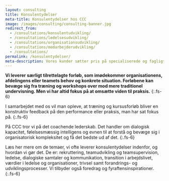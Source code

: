 ```yaml
---
layout: consulting
title: Konsulentydelser
meta-title: Konsulentydelser hos CCC
image: /images/consulting/consulting-banner.jpg
redirect_from:
  - /consultations/konsulentudvikling/
  - /consultations/ledelsesudvikling/
  - /consultations/organisationsudvikling/
  - /consultations/medarbejderudvikling/
  - /consultations/
permalink: /konsulentydelser/
meta-description: Vores kunder sætter pris på specialiserede og fagligt opdaterede konsulenter, som har praktisk erfaring med ledelse og det coachende lederskab. Hos os møder man en tredjepart, som ikke er en del af organisationen og netop derfor er de friske øjne og den upartiske støtte, der hjælper med at sætte retning og omsætte visioner til praksis.
---
```


**Vi leverer særligt tilrettelagte forløb, som imødekommer organisationens, afdelingens eller teamets behov og konkrete situation. Forløbene kan bevæge sig fra træning og workshops over mod mere traditionel undervisning. Men vi har altid fokus på at omsætte viden til praksis.**
{:.fs-6}

I samarbejdet med os vil man opleve, at træning og kursusforløb bliver en konstruktiv feedback på den performance eller praksis, man har sat fokus på.
{:.fs-6}

På CCC tror vi på det coachende lederskab. Det handler om dialogisk kapacitet, følelsesmæssig intelligens og evnen til at forstå og bevæge sig i organisatorisk kompleksitet og få det bedste ud af det.
{:.fs-6}

Læs her mere om de temaer, vi ofte leverer konsulentydelser indenfor, og hvordan vi gør det. De er: rekruttering, teamudvikling og teamsupervision, ledelse, dialogiske samtaler og kommunikation, transition i arbejdslivet, værdier i ledelse og organisationer, trivsel samt forandrings- og udviklingsprocesser. Vi tilbyder også foredrag og fyraftensinspirationer.
{:.fs-6}